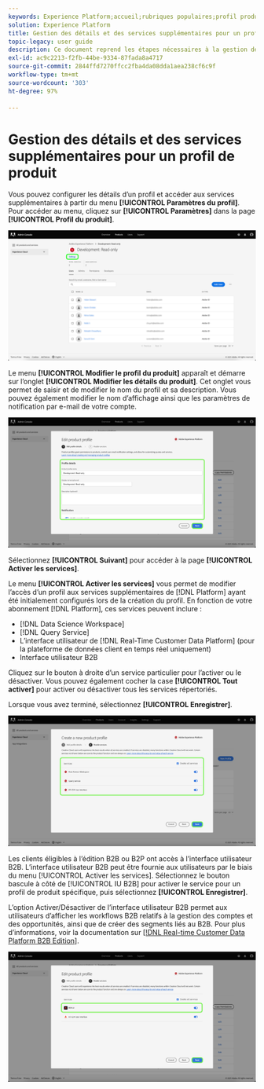 ```yaml
---
keywords: Experience Platform;accueil;rubriques populaires;profil produit
solution: Experience Platform
title: Gestion des détails et des services supplémentaires pour un profil de produit
topic-legacy: user guide
description: Ce document reprend les étapes nécessaires à la gestion des détails et des services supplémentaires pour un profil de produit dans Adobe Admin Console. Vous pouvez configurer les détails d’un profil et accéder aux services supplémentaires à partir du menu Paramètres du profil.
exl-id: ac9c2213-f2fb-44be-9334-87fada8a4717
source-git-commit: 2844ffd7270ffcc2fba4da08dda1aea238cf6c9f
workflow-type: tm+mt
source-wordcount: '303'
ht-degree: 97%

---
```


# Gestion des détails et des services supplémentaires pour un profil de produit

Vous pouvez configurer les détails d’un profil et accéder aux services supplémentaires à partir du menu **[!UICONTROL Paramètres du profil]**. Pour accéder au menu, cliquez sur **[!UICONTROL Paramètres]** dans la page **[!UICONTROL Profil du produit]**.

![paramètres](../images/settings.png)

Le menu **[!UICONTROL Modifier le profil du produit]** apparaît et démarre sur l’onglet **[!UICONTROL Modifier les détails du produit]**. Cet onglet vous permet de saisir et de modifier le nom du profil et sa description. Vous pouvez également modifier le nom d’affichage ainsi que les paramètres de notification par e-mail de votre compte.

![edit-product-profile](../images/edit-product-profile.png)

Sélectionnez **[!UICONTROL Suivant]** pour accéder à la page **[!UICONTROL Activer les services]**.

Le menu **[!UICONTROL Activer les services]** vous permet de modifier l’accès d’un profil aux services supplémentaires de [!DNL Platform] ayant été initialement configurés lors de la création du profil. En fonction de votre abonnement [!DNL Platform], ces services peuvent inclure :

- [!DNL Data Science Workspace]
- [!DNL Query Service]
- L’interface utilisateur de [!DNL Real-Time Customer Data Platform] (pour la plateforme de données client en temps réel uniquement)
- Interface utilisateur B2B

Cliquez sur le bouton à droite d’un service particulier pour l’activer ou le désactiver. Vous pouvez également cocher la case **[!UICONTROL Tout activer]** pour activer ou désactiver tous les services répertoriés.

Lorsque vous avez terminé, sélectionnez **[!UICONTROL Enregistrer]**.

![enable-services](../images/enable-services.png)

Les clients éligibles à l’édition B2B ou B2P ont accès à l’interface utilisateur B2B. L’interface utilisateur B2B peut être fournie aux utilisateurs par le biais du menu [!UICONTROL Activer les services]. Sélectionnez le bouton bascule à côté de [!UICONTROL IU B2B] pour activer le service pour un profil de produit spécifique, puis sélectionnez **[!UICONTROL Enregistrer]**.

L’option Activer/Désactiver de l’interface utilisateur B2B permet aux utilisateurs d’afficher les workflows B2B relatifs à la gestion des comptes et des opportunités, ainsi que de créer des segments liés au B2B. Pour plus d’informations, voir la documentation sur [[!DNL Real-time Customer Data Platform B2B Edition]](../../rtcdp/b2b-overview.md).

![enable-b2b](../images/enable-b2b.png)